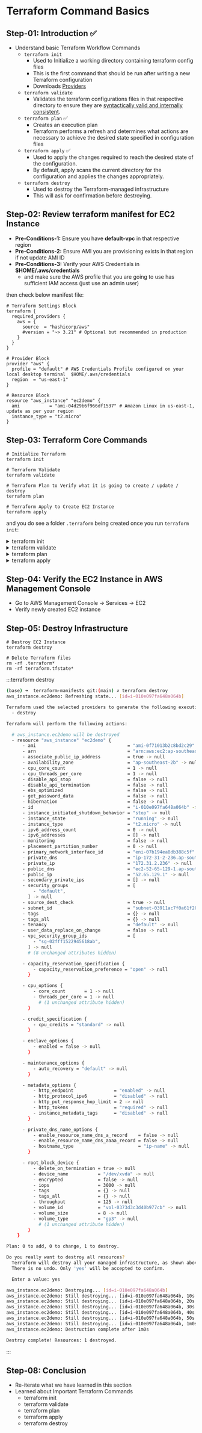 # Terraform Command Basics

## Step-01: Introduction :white_check_mark:

- Understand basic Terraform Workflow Commands
  - `terraform init`
    - Used to Initialize a working directory containing terraform config files
    - This is the first command that should be run after writing a new Terraform configuration
    - Downloads <u>Providers</u>
  - `terraform validate`
    - Validates the terraform configurations files in that respective directory to ensure they are <u>syntactically valid and internally consistent</u>.
  - `terraform plan` :white_check_mark:
    - Creates an execution plan
    - Terraform performs a refresh and determines what actions are necessary to achieve the desired state specified in configuration files
  - `terraform apply` :white_check_mark:
    - Used to apply the changes required to reach the desired state of the configuration.
    - By default, apply scans the current directory for the configuration and applies the changes appropriately.
  - `terraform destroy`
    - Used to destroy the Terraform-managed infrastructure
    - This will ask for confirmation before destroying.

## Step-02: Review terraform manifest for EC2 Instance

- **Pre-Conditions-1:** Ensure you have **default-vpc** in that respective region
- **Pre-Conditions-2:** Ensure AMI you are provisioning exists in that region if not update AMI ID
- **Pre-Conditions-3:** Verify your AWS Credentials in **$HOME/.aws/credentials**
  - and make sure the AWS profile that you are going to use has sufficient IAM access (just use an admin user)

then check below manifest file:

```t
# Terraform Settings Block
terraform {
  required_providers {
    aws = {
      source  = "hashicorp/aws"
      #version = "~> 3.21" # Optional but recommended in production
    }
  }
}

# Provider Block
provider "aws" {
  profile = "default" # AWS Credentials Profile configured on your local desktop terminal  $HOME/.aws/credentials
  region  = "us-east-1"
}

# Resource Block
resource "aws_instance" "ec2demo" {
  ami           = "ami-04d29b6f966df1537" # Amazon Linux in us-east-1, update as per your region
  instance_type = "t2.micro"
}
```

## Step-03: Terraform Core Commands

```t
# Initialize Terraform
terraform init

# Terraform Validate
terraform validate

# Terraform Plan to Verify what it is going to create / update / destroy
terraform plan

# Terraform Apply to Create EC2 Instance
terraform apply
```

and you do see a folder `.terraform` being created once you run `terraform init`:

<details>
  <summary>terraform init</summary>

```t
(base) ➜  terraform-manifests git:(main) ✗ terraform init
Initializing the backend...
Initializing provider plugins...
- Finding latest version of hashicorp/aws...
- Installing hashicorp/aws v5.74.0...
- Installed hashicorp/aws v5.74.0 (signed by HashiCorp)
Terraform has created a lock file .terraform.lock.hcl to record the provider
selections it made above. Include this file in your version control repository
so that Terraform can guarantee to make the same selections by default when
you run "terraform init" in the future.

Terraform has been successfully initialized!

You may now begin working with Terraform. Try running "terraform plan" to see
any changes that are required for your infrastructure. All Terraform commands
should now work.

If you ever set or change modules or backend configuration for Terraform,
rerun this command to reinitialize your working directory. If you forget, other
commands will detect it and remind you to do so if necessary.
```

</details>

<details>
  <summary>terraform validate</summary>

```shell
(base) ➜  terraform-manifests git:(main) ✗ terraform validate
Success! The configuration is valid.
```

</details>

<details>
  <summary>terraform plan</summary>

```shell
(base) ➜  terraform-manifests git:(main) ✗ terraform plan

Terraform used the selected providers to generate the following execution plan. Resource actions are indicated with the following symbols:
  + create

Terraform will perform the following actions:

  # aws_instance.ec2demo will be created
  + resource "aws_instance" "ec2demo" {
      + ami                                  = "ami-0f71013b2c8bd2c29"
      + arn                                  = (known after apply)
      + associate_public_ip_address          = (known after apply)
      + availability_zone                    = (known after apply)
      + cpu_core_count                       = (known after apply)
      + cpu_threads_per_core                 = (known after apply)
      + disable_api_stop                     = (known after apply)
      + disable_api_termination              = (known after apply)
      + ebs_optimized                        = (known after apply)
      + get_password_data                    = false
      + host_id                              = (known after apply)
      + host_resource_group_arn              = (known after apply)
      + iam_instance_profile                 = (known after apply)
      + id                                   = (known after apply)
      + instance_initiated_shutdown_behavior = (known after apply)
      + instance_lifecycle                   = (known after apply)
      + instance_state                       = (known after apply)
      + instance_type                        = "t2.micro"
      + ipv6_address_count                   = (known after apply)
      + ipv6_addresses                       = (known after apply)
      + key_name                             = (known after apply)
      + monitoring                           = (known after apply)
      + outpost_arn                          = (known after apply)
      + password_data                        = (known after apply)
      + placement_group                      = (known after apply)
      + placement_partition_number           = (known after apply)
      + primary_network_interface_id         = (known after apply)
      + private_dns                          = (known after apply)
      + private_ip                           = (known after apply)
      + public_dns                           = (known after apply)
      + public_ip                            = (known after apply)
      + secondary_private_ips                = (known after apply)
      + security_groups                      = (known after apply)
      + source_dest_check                    = true
      + spot_instance_request_id             = (known after apply)
      + subnet_id                            = (known after apply)
      + tags_all                             = (known after apply)
      + tenancy                              = (known after apply)
      + user_data                            = (known after apply)
      + user_data_base64                     = (known after apply)
      + user_data_replace_on_change          = false
      + vpc_security_group_ids               = (known after apply)

      + capacity_reservation_specification (known after apply)

      + cpu_options (known after apply)

      + ebs_block_device (known after apply)

      + enclave_options (known after apply)

      + ephemeral_block_device (known after apply)

      + instance_market_options (known after apply)

      + maintenance_options (known after apply)

      + metadata_options (known after apply)

      + network_interface (known after apply)

      + private_dns_name_options (known after apply)

      + root_block_device (known after apply)
    }

Plan: 1 to add, 0 to change, 0 to destroy.

───────────────────────────────────────────────────────────────────────────────────────────────────────────────────────────────────────────────────────────────────

Note: You didn't use the -out option to save this plan, so Terraform can't guarantee to take exactly these actions if you run "terraform apply" now.

```

</details>

<details>
  <summary>terraform apply</summary>

just make sure your AWS profile to be used has sufficient IAM access, then run `terraform apply`

- and you do see a EC2 instance running in your AWS console

```shell
(base) ➜  terraform-manifests git:(main) ✗ terraform apply

Terraform used the selected providers to generate the following execution plan. Resource actions are indicated with the following symbols:

- create

Terraform will perform the following actions:

# aws_instance.ec2demo will be created

- resource "aws_instance" "ec2demo" {

  - ami = "ami-0f71013b2c8bd2c29"
  - arn = (known after apply)
  - associate_public_ip_address = (known after apply)
  - availability_zone = (known after apply)
  - cpu_core_count = (known after apply)
  - cpu_threads_per_core = (known after apply)
  - disable_api_stop = (known after apply)
  - disable_api_termination = (known after apply)
  - ebs_optimized = (known after apply)
  - get_password_data = false
  - host_id = (known after apply)
  - host_resource_group_arn = (known after apply)
  - iam_instance_profile = (known after apply)
  - id = (known after apply)
  - instance_initiated_shutdown_behavior = (known after apply)
  - instance_lifecycle = (known after apply)
  - instance_state = (known after apply)
  - instance_type = "t2.micro"
  - ipv6_address_count = (known after apply)
  - ipv6_addresses = (known after apply)
  - key_name = (known after apply)
  - monitoring = (known after apply)
  - outpost_arn = (known after apply)
  - password_data = (known after apply)
  - placement_group = (known after apply)
  - placement_partition_number = (known after apply)
  - primary_network_interface_id = (known after apply)
  - private_dns = (known after apply)
  - private_ip = (known after apply)
  - public_dns = (known after apply)
  - public_ip = (known after apply)
  - secondary_private_ips = (known after apply)
  - security_groups = (known after apply)
  - source_dest_check = true
  - spot_instance_request_id = (known after apply)
  - subnet_id = (known after apply)
  - tags_all = (known after apply)
  - tenancy = (known after apply)
  - user_data = (known after apply)
  - user_data_base64 = (known after apply)
  - user_data_replace_on_change = false
  - vpc_security_group_ids = (known after apply)

  - capacity_reservation_specification (known after apply)

  - cpu_options (known after apply)

  - ebs_block_device (known after apply)

  - enclave_options (known after apply)

  - ephemeral_block_device (known after apply)

  - instance_market_options (known after apply)

  - maintenance_options (known after apply)

  - metadata_options (known after apply)

  - network_interface (known after apply)

  - private_dns_name_options (known after apply)

  - root_block_device (known after apply)
    }

Plan: 1 to add, 0 to change, 0 to destroy.

Do you want to perform these actions?
Terraform will perform the actions described above.
Only 'yes' will be accepted to approve.

Enter a value: yes

aws_instance.ec2demo: Creating...
aws_instance.ec2demo: Still creating... [10s elapsed]
aws_instance.ec2demo: Creation complete after 12s [id=i-010e097fa648a064b]

Apply complete! Resources: 1 added, 0 changed, 0 destroyed.

```

</details>

## Step-04: Verify the EC2 Instance in AWS Management Console

- Go to AWS Management Console -> Services -> EC2
- Verify newly created EC2 instance

## Step-05: Destroy Infrastructure

```t
# Destroy EC2 Instance
terraform destroy

# Delete Terraform files
rm -rf .terraform*
rm -rf terraform.tfstate*
```

:::terraform destroy

```bash
(base) ➜  terraform-manifests git:(main) ✗ terraform destroy
aws_instance.ec2demo: Refreshing state... [id=i-010e097fa648a064b]

Terraform used the selected providers to generate the following execution plan. Resource actions are indicated with the following symbols:
  - destroy

Terraform will perform the following actions:

  # aws_instance.ec2demo will be destroyed
  - resource "aws_instance" "ec2demo" {
      - ami                                  = "ami-0f71013b2c8bd2c29" -> null
      - arn                                  = "arn:aws:ec2:ap-southeast-2:640055235180:instance/i-010e097fa648a064b" -> null
      - associate_public_ip_address          = true -> null
      - availability_zone                    = "ap-southeast-2b" -> null
      - cpu_core_count                       = 1 -> null
      - cpu_threads_per_core                 = 1 -> null
      - disable_api_stop                     = false -> null
      - disable_api_termination              = false -> null
      - ebs_optimized                        = false -> null
      - get_password_data                    = false -> null
      - hibernation                          = false -> null
      - id                                   = "i-010e097fa648a064b" -> null
      - instance_initiated_shutdown_behavior = "stop" -> null
      - instance_state                       = "running" -> null
      - instance_type                        = "t2.micro" -> null
      - ipv6_address_count                   = 0 -> null
      - ipv6_addresses                       = [] -> null
      - monitoring                           = false -> null
      - placement_partition_number           = 0 -> null
      - primary_network_interface_id         = "eni-07b194ea8db388c5f" -> null
      - private_dns                          = "ip-172-31-2-236.ap-southeast-2.compute.internal" -> null
      - private_ip                           = "172.31.2.236" -> null
      - public_dns                           = "ec2-52-65-129-1.ap-southeast-2.compute.amazonaws.com" -> null
      - public_ip                            = "52.65.129.1" -> null
      - secondary_private_ips                = [] -> null
      - security_groups                      = [
          - "default",
        ] -> null
      - source_dest_check                    = true -> null
      - subnet_id                            = "subnet-03911ac7f0a61f20b" -> null
      - tags                                 = {} -> null
      - tags_all                             = {} -> null
      - tenancy                              = "default" -> null
      - user_data_replace_on_change          = false -> null
      - vpc_security_group_ids               = [
          - "sg-02fff1522945618ab",
        ] -> null
        # (8 unchanged attributes hidden)

      - capacity_reservation_specification {
          - capacity_reservation_preference = "open" -> null
        }

      - cpu_options {
          - core_count       = 1 -> null
          - threads_per_core = 1 -> null
            # (1 unchanged attribute hidden)
        }

      - credit_specification {
          - cpu_credits = "standard" -> null
        }

      - enclave_options {
          - enabled = false -> null
        }

      - maintenance_options {
          - auto_recovery = "default" -> null
        }

      - metadata_options {
          - http_endpoint               = "enabled" -> null
          - http_protocol_ipv6          = "disabled" -> null
          - http_put_response_hop_limit = 2 -> null
          - http_tokens                 = "required" -> null
          - instance_metadata_tags      = "disabled" -> null
        }

      - private_dns_name_options {
          - enable_resource_name_dns_a_record    = false -> null
          - enable_resource_name_dns_aaaa_record = false -> null
          - hostname_type                        = "ip-name" -> null
        }

      - root_block_device {
          - delete_on_termination = true -> null
          - device_name           = "/dev/xvda" -> null
          - encrypted             = false -> null
          - iops                  = 3000 -> null
          - tags                  = {} -> null
          - tags_all              = {} -> null
          - throughput            = 125 -> null
          - volume_id             = "vol-0373d3c3d40b977cb" -> null
          - volume_size           = 8 -> null
          - volume_type           = "gp3" -> null
            # (1 unchanged attribute hidden)
        }
    }

Plan: 0 to add, 0 to change, 1 to destroy.

Do you really want to destroy all resources?
  Terraform will destroy all your managed infrastructure, as shown above.
  There is no undo. Only 'yes' will be accepted to confirm.

  Enter a value: yes

aws_instance.ec2demo: Destroying... [id=i-010e097fa648a064b]
aws_instance.ec2demo: Still destroying... [id=i-010e097fa648a064b, 10s elapsed]
aws_instance.ec2demo: Still destroying... [id=i-010e097fa648a064b, 20s elapsed]
aws_instance.ec2demo: Still destroying... [id=i-010e097fa648a064b, 30s elapsed]
aws_instance.ec2demo: Still destroying... [id=i-010e097fa648a064b, 40s elapsed]
aws_instance.ec2demo: Still destroying... [id=i-010e097fa648a064b, 50s elapsed]
aws_instance.ec2demo: Still destroying... [id=i-010e097fa648a064b, 1m0s elapsed]
aws_instance.ec2demo: Destruction complete after 1m0s

Destroy complete! Resources: 1 destroyed.

```
:::

## Step-08: Conclusion

- Re-iterate what we have learned in this section
- Learned about Important Terraform Commands
  - terraform init
  - terraform validate
  - terraform plan
  - terraform apply
  - terraform destroy
